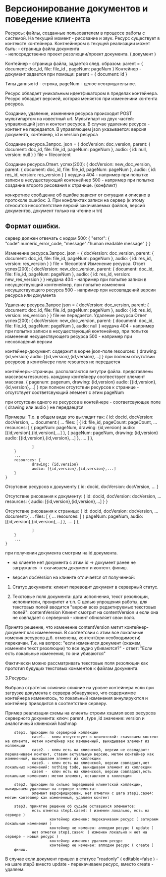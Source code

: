 Версионирование документов и поведение клиента
================================

Ресурсы: файлы, созданные пользователем в процессе работы с системой. На текущий момент - рисование и звук. 
Ресурс существует в контексте контейнера. 
Контнейнером в текущей реализации может быть: 
        - страница файла документа   
        - непосредственно проект резолюции/проект документа. ( документ ) 

Контейнер - страница файла, задается след. образом: 
        parent = { document: doc_id, file: file_id , pageNum: pageNum } 
Контейнер - документ задается при помощи: 
        parent = { document: id } 

Типы данных 
id - строка, pageNum - целое неотрицательное. 

Ресурс обладает уникальным идентфикатором в пределах контейнера. 
Ресурс обладает версией, которая меняется при изменениии контента ресурса. 


Создание, удаление, изменение ресурса происходит POST мультипартом на известный url. Мультипарт из двух частей: управляющий json и контент ресурса. В случае удаление ресурса - контент не передается. В управляющем json указывается: версия документа, контейнер, id и version ресурса 
        
Создание ресурса.Запрос. 
	json = { 
        docVersion: doc_version, 
        parent: { 
                document: doc_id, 
                file: file_id, 
                pageNum: pageNum 
                }, 
        audio: { 
                id: null, 
                version: null 
        } 
	} 
file = filecontent 

Создание ресурса.Ответ. 
успех(200): 
	{ 
        docVersion: new_doc_version, 
        parent: { 
                document: doc_id, 
                file: file_id, 
                pageNum: pageNum 
        }, 
        audio: { 
                id: res_id, 
                version: res_version 
        } 
	} 
неудача 
        404 - например при попытке записи в несуществующий контенейнер 
        500 - например при попытке создание второго рисования к странице. (конфликт) 

конкретное сообщение об ошибке зависит от ситуации и описано в протоколе ошибок: 
3. При конфликтах записи на сервер (к этому относится несоответствие
версий закачиваемых файлов, версий документов, документ только на
чтение и тп)

Формат ошибки.
-------------------------------
сервер должен отвечать с кодом 500:
	{
    	"error":
        {
        	"code":numeric_error_code,
         	"message":"human readable message"
        }
	}


Изменение ресурса.Запрос. 
	json = { 
        docVersion: doc_version, 
        parent: { 
                document: doc_id, 
                file: file_id, 
                pageNum: pageNum 
                }, 
        audio: { 
                id: res_id, 
                version: res_version 
        } 
	} 
file = filecontent 
Изменение ресурса. Ответ 
успех(200): 
	{ 
        docVersion: new_doc_version, 
        parent: { 
                document: doc_id, 
                file: file_id, 
                pageNum: pageNum 
        }, 
        audio: { 
                id: res_id, 
                version: new_res_version 
        } 
	} 
неудача 
        404 - например при попытке записи в несуществующий контенейнер, при попытке изменения несуществующего ресурса 
        500 - например при несовпадений версии ресурса или документа 
                
Удаление ресурса.Запрос 
	json = { 
        docVersion: doc_version, 
        parent: { 
                document: doc_id, 
                file: file_id, 
                pageNum: pageNum 
                }, 
                audio: { 
                        id: res_id, 
                        version: res_version 
                } 
		} 
file не передается. 
Удаление ресурса.Ответ 
успех(200): 
	{ 
        docVersion: new_doc_version, 
        parent: { 
                document: doc_id, 
                file: file_id, 
                pageNum: pageNum 
        }, 
        audio: null 
	} 
неудача 
        404 - например при попытке записи в несуществующий контенейнер, при попытке изменения несуществующего ресурса 
        500 - например при несовпадений версии 


контейнер-документ: содержит в корне json-поле resources: 
	{ 
        drawing: {id,version}
        audio: [{id,version},{id,version},...] 
	} 
при полном отсутствии ресурсов в контейнере поле resources не передается 

контейнеры-страницы. располагаются внтутри файла. представлены массивом resources. каждому контейнеру соотвествует элемент массива. 
	{ 
        pagenum: pagenum, 
        drawing: {id,version} 
        audio: [{id,version},{id,version},...] 
	} 
при полном отсутствии ресурсов к странице - отсутствует соответсвующий элемент с этим pageNum 

при отсутсвии одного из ресурсов в контейнере - соответсвующее поле ( drawing или audio ) не передаецтся 


Примеры: 
Т.о. в общем виде это выглядит так: 
	{ 
        id: docid, 
        docVersion: docVersion, 
        ... 
        document:{ 
                ... 
                files: [ 
                        { 
                                id: file_id, 
                                pageCount: pageCount, 
                                ... 
                                resources: [ 
                                        { 
                                                pageNum: pageNum, 
                                                drawing: {id,version} 
                                                audio: [{id,version},{id,version},...] 
                                        }, 
                                        { 
                                                pageNum: pageNum, 
                                                drawing: {id,version}
                                                audio: [{id,version},{id,version},...] 
                                        }, 
                                        .... 
                                ] 
                        }, 
                        
                ] 
        } 
        ... 
        resources: { 
                drawing: {id,version}
                audio: [{id,version},{id,version},...] 
        } 
	} 

Отсутcвие ресурсов к документу 
	{ 
        id: docid, 
        docVersion: docVersion, 
        ... 
	} 

Отсутствие рисования к документу: 
	{ 
        id: docid, 
        docVersion: docVersion, 
        ... 
        resources: { 
                audio: [{id,version},{id,version},...] 
        } 
	} 

Отсутствие рисования к странице: 
	{ 
        id: docid, 
        docVersion: docVersion, 
        ... 
        document:{ 
                ... 
                files: [ 
                        { 
                                ... 
                                resources: [ 
                                        { 
                                                pageNum: pageNum, 
                                                audio: [{id,version},{id,version},...] 
                                        }, 
                                        .... 
                                ] 
                        }, 
                        
                ] 
        } 
        ... 
	} 



при получении документа смотрим на id документа. 
 - на клиенте нет документа с этим id -> документ ранее не загружался -> скачиваем документ и контент. финиш. 

 - версия docVersion на клиенте отличается от полученной: 

1. Статус документа: 
клиент переводит документ в серверный статус. 

2. Текстовые поля документа: 
дата исполнения, текст резолюции, исполнители, проиритет и т.п. 
С целью упрощения работы, для текстовых полей вводится "версия всех редактируемых текстовых полей": contentVersion 
Клиент смотрит на contentVersion и если она не совпадает с серверной - клиент обновляет свои поля. 

Принято решение, что изменение contentVersion метит контейнер-документ как измененный. В соответсвии с этим все локальные измения ресурсов д.б. отменены, контент(при необходимости) перекачан. Т.е. на вопрос: "если изменился документ (скажем, изменили текст резолюции) то все аудио убиваются?" - ответ: "Если есть локальные изменения, то они убиваются" 

Фактически можно рассматривать текстовые поля резолюции как прототип будущих текстовых комментов к файлам документа. 


3.Ресурсы: 

Выбрана стратегия слияния: слияние на уровне контейнера 
если при загрузке документа с сервера обнаружено, что содержимое контейнера изменилось, то локальный изменения аннулируются и контейнер приводится в соответствие серверу. 

Пример реализации схемы на клиенты 
         строим хэшмэп всех ресурсов серверного документа: 
                ключ: parent , type ,id 
                значение: version 
        и аналогичный клиенский hashmap 
        
        step1. проходим по серверной коллекции 
                case1. - ключ отсутствует в клиентской: скачиваем контент на клиента, метим контейнер как измененный, выкидываем элемент из коллекции 
                case2. - ключ есть на клиенской, версии не совпадают: перекачиваем контент, ставим актуальную версию, метим контейнер как измененный, выкидываем элемент из коллекции 
                case3. - ключ есть на клиенской, версии совпадают,нет локальных изменений: nothing todo, выкидываем элемент из коллекции 
                case4 -  ключ есть на клиенской, версии совпадают,есть локальные изменения: метим элемент, оставляем в коллекции 
                
        step2. проходим по сильно поредевшей клиентской коллекции, выкидываем удаленные на сервере элементы: 
                элемент версифицирован, нет отметки с шага step1.case4: метим контейнер как измененный, удаляем контент 
        
        step3. принятие решение об судьбе оставшихся элементов: 
                есть отметка step1.case4: ( изменен локально, есть на сервере ) 
                        контейнер изменен: перекачиваем ресурс ( затираем локальные изменения ) 
                        контейнер не изменен: аплодим ресурс ( update ) 
                нет отметки step1.case4: ( изменен локально и нет на сервере - новый ресурс ) 
                        контейнер изменен: удаляем ресурс 
                        контейнер не изменен: аплодим ресурс ( create ) 
        финиш. 

В случае если документ пришел в статусе "readonly" ( editable=false ) - на шаге step3 вместо update - перекачиваем ресурс, вместо create - удаляем.